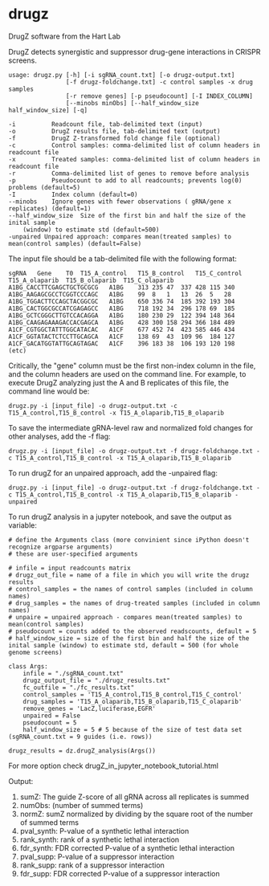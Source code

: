 # drugz
DrugZ software from the Hart Lab
  
DrugZ detects synergistic and suppressor drug-gene interactions in CRISPR screens.  

```
usage: drugz.py [-h] [-i sgRNA_count.txt] [-o drugz-output.txt]  
                [-f drugz-foldchange.txt] -c control samples -x drug samples  
                [-r remove genes] [-p pseudocount] [-I INDEX_COLUMN]  
                [--minobs minObs] [--half_window_size half_window_size] [-q]  
  
-i      	Readcount file, tab-delimited text (input)  
-o      	DrugZ results file, tab-delimited text (output)  
-f      	DrugZ Z-transformed fold change file (optional)  
-c      	Control samples: comma-delimited list of column headers in readcount file  
-x      	Treated samples: comma-delimited list of column headers in readcount file  
-r      	Comma-delimited list of genes to remove before analysis  
-p      	Pseudocount to add to all readcounts; prevents log(0) problems (default=5) 
-I      	Index column (default=0)  
--minobs   	Ignore genes with fewer observations ( gRNA/gene x replicates) (default=1) 
--half_window_size  Size of the first bin and half the size of the inital sample
    (window) to estimate std (default=500) 
-unpaired Unpaired approach: compares mean(treated samples) to mean(control samples) (default=False)
```
  
The input file should be a tab-delimited file with the following format:

```
sgRNA	Gene	T0	T15_A_control	T15_B_control	T15_C_control	T15_A_olaparib	T15_B_olaparib	T15_C_olaparib
A1BG_CACCTTCGAGCTGCTGCGCG	A1BG	313	235	47	337	428	115	340
A1BG_AAGAGCGCCTCGGTCCCAGC	A1BG	99	8	1	13	26	5	28
A1BG_TGGACTTCCAGCTACGGCGC	A1BG	650	336	74	185	392	193	304
A1BG_CACTGGCGCCATCGAGAGCC	A1BG	718	192	34	296	178	69	185
A1BG_GCTCGGGCTTGTCCACAGGA	A1BG	180	230	29	122	394	148	364
A1BG_CAAGAGAAAGACCACGAGCA	A1BG	428	300	158	294	366	184	489
A1CF_CGTGGCTATTTGGCATACAC	A1CF	677	452	74	423	585	446	434
A1CF_GGTATACTCTCCTTGCAGCA	A1CF	138	69	43	109	96	184	127
A1CF_GACATGGTATTGCAGTAGAC	A1CF	396	183	38	106	193	120	198
(etc)
```

Critically, the "gene" column must be the first non-index column in the file, and the column headers are used on the command line. For example, to execute DrugZ analyzing just the A and B replicates of this file, the command line would be:

```
drugz.py -i [input_file] -o drugz-output.txt -c T15_A_control,T15_B_control -x T15_A_olaparib,T15_B_olaparib
```

To save the intermediate gRNA-level raw and normalized fold changes for other analyses, add the -f flag:

```
drugz.py -i [input_file] -o drugz-output.txt -f drugz-foldchange.txt -c T15_A_control,T15_B_control -x T15_A_olaparib,T15_B_olaparib
```
To run drugZ for an unpaired approach, add the -unpaired flag:

```
drugz.py -i [input_file] -o drugz-output.txt -f drugz-foldchange.txt -c T15_A_control,T15_B_control -x T15_A_olaparib,T15_B_olaparib -unpaired
```

To run drugZ analysis in a jupyter notebook, and save the output as variable:

```
# define the Arguments class (more convinient since iPython doesn't recognize argparse arguments)
# these are user-specified arguments

# infile = input readcounts matrix
# drugz_out_file = name of a file in which you will write the drugz results
# control_samples = the names of control samples (included in column names)
# drug_samples = the names of drug-treated samples (included in column names)
# unpaire = unpaired approach - compares mean(treated samples) to mean(control samples) 
# pseudocount = counts added to the observed readscounts, default = 5
# half_window_size = size of the first bin and half the size of the inital sample (window) to estimate std, default = 500 (for whole genome screens)

class Args:
    infile = "./sgRNA_count.txt"
    drugz_output_file = "./drugz_results.txt"
    fc_outfile = "./fc_results.txt"
    control_samples = 'T15_A_control,T15_B_control,T15_C_control'
    drug_samples = 'T15_A_olaparib,T15_B_olaparib,T15_C_olaparib'
    remove_genes = 'LacZ,luciferase,EGFR'
    unpaired = False
    pseudocount = 5
    half_window_size = 5 # 5 because of the size of test data set          (sgRNA_count.txt = 9 guides (i.e. rows))
    
drugz_results = dz.drugZ_analysis(Args())
```

For more option check drugZ_in_jupyter_notebook_tutorial.html

Output:  

1. sumZ: The guide Z-score of all gRNA across all replicates is summed
1. numObs: (number of summed terms)
1. normZ: sumZ normalized by dividing by the square root of the number of summed terms
1. pval_synth: P-value of a synthetic lethal interaction
1. rank_synth: rank of a synthetic lethal interaction
1. fdr_synth: FDR corrected P-value of a synthetic lethal interaction
1. pval_supp: P-value of a suppressor interaction
1. rank_supp: rank of a suppressor interaction
1. fdr_supp: FDR corrected P-value of a suppressor interaction